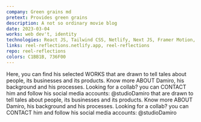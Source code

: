 ```yaml
---
company: Green grains md
pretext: Provides green grains
description: A not so ordinary movie blog
date: 2023-03-04
works: web dev't, identity
technologies: React JS, Tailwind CSS, Netlify, Next JS, Framer Motion, NPM, Node JS
links: reel-reflections.netlify.app, reel-reflections
repo: reel-reflections
colors: C1BB1B, 736F00
---
```


Here, you can find his selected <MdxButton href='/works'>WORKS</MdxButton> that are drawn to tell tales about people, its businesses and its products. Know more <MdxButton href='/about'>ABOUT</MdxButton> Damiro, his background and his processes. Looking for a collab? you can <MdxButton href='/contact'>CONTACT</MdxButton> him and follow his social media accounts: @studioDamiro that are drawn to tell tales about people, its businesses and its products. Know more <MdxButton href='/about'>ABOUT</MdxButton> Damiro, his background and his processes. Looking for a collab? you can <MdxButton href='/contact'>CONTACT</MdxButton> him and follow his social media accounts: @studioDamiro
